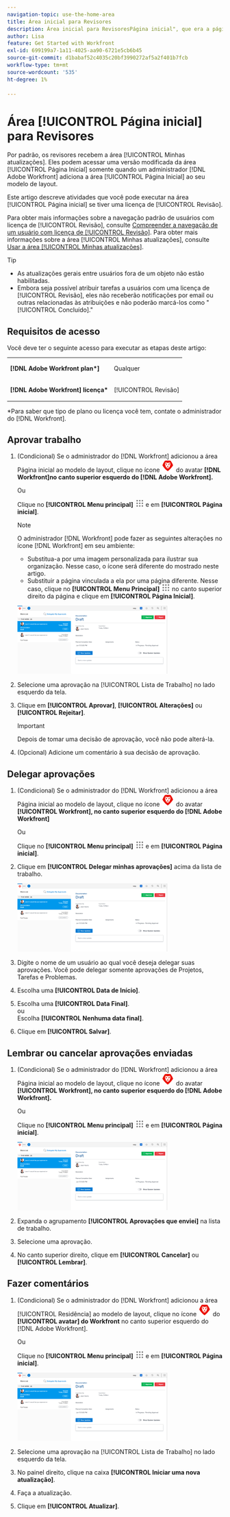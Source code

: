 ```yaml
---
navigation-topic: use-the-home-area
title: Área inicial para Revisores
description: Área inicial para RevisoresPágina inicial", que era a página padrão. Como agora eles criaram a área "Minhas atualizações", que é o novo padrão, não tenho certeza se isso faz muito sentido ainda manter. O artigo "Minhas atualizações" está vinculado a partir deste, logo no topo.)"
author: Lisa
feature: Get Started with Workfront
exl-id: 699199a7-1a11-4025-aa90-6721e5cb6b45
source-git-commit: d1babaf52c4035c20bf3990272af5a2f401b7fcb
workflow-type: tm+mt
source-wordcount: '535'
ht-degree: 1%

---
```


# Área [!UICONTROL Página inicial] para Revisores

<!--
<p data-mc-conditions="QuicksilverOrClassic.Draft mode">(NOTE: from Alina: not sure if we should still keep this one or not. In the past, Reviewers had a limited "Home" area which was their default page. Since now they created a "My Updates" area which is their new default, not sure if this makes much sense to still keep. The "My Updates" article is linked from this one, right at the top.)</p>
-->

Por padrão, os revisores recebem a área [!UICONTROL Minhas atualizações]. Eles podem acessar uma versão modificada da área [!UICONTROL Página Inicial] somente quando um administrador [!DNL Adobe Workfront] adiciona a área [!UICONTROL Página Inicial] ao seu modelo de layout.

Este artigo descreve atividades que você pode executar na área [!UICONTROL Página inicial] se tiver uma licença de [!UICONTROL Revisão].

Para obter mais informações sobre a navegação padrão de usuários com licença de [!UICONTROL Revisão], consulte [Compreender a navegação de um usuário com licença de [!UICONTROL Revisão]](../../../workfront-basics/navigate-workfront/workfront-navigation/reviewer-global-navigation-bar.md). Para obter mais informações sobre a área [!UICONTROL Minhas atualizações], consulte [Usar a área [!UICONTROL Minhas atualizações]](../../../workfront-basics/using-home/using-the-home-area/my-updates-area.md).

>[!TIP]
>
>* As atualizações gerais entre usuários fora de um objeto não estão habilitadas.
>* Embora seja possível atribuir tarefas a usuários com uma licença de [!UICONTROL Revisão], eles não receberão notificações por email ou outras relacionadas às atribuições e não poderão marcá-los como &quot;[!UICONTROL Concluído].&quot;
>



## Requisitos de acesso

Você deve ter o seguinte acesso para executar as etapas deste artigo:

<table style="table-layout:auto"> 
 <col> 
 </col> 
 <col> 
 </col> 
 <tbody> 
  <tr> 
   <td role="rowheader"><strong>[!DNL Adobe Workfront plan*]</strong></td> 
   <td> <p>Qualquer</p> </td> 
  </tr> 
  <tr> 
   <td role="rowheader"><strong>[!DNL Adobe Workfront] licença*</strong></td> 
   <td> <p>[!UICONTROL Revisão] </p> </td> 
  </tr> 
 </tbody> 
</table>

&#42;Para saber que tipo de plano ou licença você tem, contate o administrador do [!DNL Workfront].

## Aprovar trabalho

1. (Condicional) Se o administrador do [!DNL Workfront] adicionou a área Página inicial ao modelo de layout, clique no ícone ![](assets/home-icon-30x29.png) do avatar **[!DNL Workfront]no canto superior esquerdo do [!DNL Adobe Workfront].**

   Ou

   Clique no **[!UICONTROL Menu principal]** ![](assets/main-menu-icon.png) e em **[!UICONTROL Página inicial]**.

   >[!NOTE]
   >
   >O administrador [!DNL Workfront] pode fazer as seguintes alterações no ícone [!DNL Workfront] em seu ambiente:
   >
   >   
   >   
   >   * Substitua-a por uma imagem personalizada para ilustrar sua organização. Nesse caso, o ícone será diferente do mostrado neste artigo.
   >   * Substituir a página vinculada a ela por uma página diferente. Nesse caso, clique no **[!UICONTROL Menu Principal]** ![](assets/main-menu-icon.png) no canto superior direito da página e clique em **[!UICONTROL Página Inicial]**.


   ![](assets/home-for-reviewers-adobe-350x159.png)

1. Selecione uma aprovação na [!UICONTROL Lista de Trabalho] no lado esquerdo da tela.
1. Clique em **[!UICONTROL Aprovar]**, **[!UICONTROL Alterações]** ou **[!UICONTROL Rejeitar]**.

   >[!IMPORTANT]
   >
   >Depois de tomar uma decisão de aprovação, você não pode alterá-la.

1. (Opcional) Adicione um comentário à sua decisão de aprovação.

## Delegar aprovações

1. (Condicional) Se o administrador do [!DNL Workfront] adicionou a área Página inicial ao modelo de layout, clique no ícone ![](assets/home-icon-30x29.png) do avatar **[!UICONTROL Workfront], no canto superior esquerdo do [!DNL Adobe Workfront]**

   Ou

   Clique no **[!UICONTROL Menu principal]** ![](assets/main-menu-icon.png) e em **[!UICONTROL Página inicial]**.

1. Clique em **[!UICONTROL Delegar minhas aprovações]** acima da lista de trabalho.

   ![](assets/home-for-reviewers-adobe-350x159.png)

1. Digite o nome de um usuário ao qual você deseja delegar suas aprovações. Você pode delegar somente aprovações de Projetos, Tarefas e Problemas.
1. Escolha uma **[!UICONTROL Data de Início]**.
1. Escolha uma **[!UICONTROL Data Final]**.\
   ou\
   Escolha **[!UICONTROL Nenhuma data final]**.

1. Clique em **[!UICONTROL Salvar]**.

## Lembrar ou cancelar aprovações enviadas

1. (Condicional) Se o administrador do [!DNL Workfront] adicionou a área Página inicial ao modelo de layout, clique no ícone ![](assets/home-icon-30x29.png) do avatar **[!UICONTROL Workfront], no canto superior esquerdo do [!DNL Adobe Workfront].**

   Ou

   Clique no **[!UICONTROL Menu principal]** ![](assets/main-menu-icon.png) e em **[!UICONTROL Página inicial]**.

   ![](assets/home-for-reviewers-adobe-350x159.png)

1. Expanda o agrupamento **[!UICONTROL Aprovações que enviei]** na lista de trabalho.
1. Selecione uma aprovação.
1. No canto superior direito, clique em **[!UICONTROL Cancelar]** ou **[!UICONTROL Lembrar]**.

## Fazer comentários

1. (Condicional) Se o administrador do [!DNL Workfront] adicionou a área [!UICONTROL Residência] ao modelo de layout, clique no ícone ![](assets/home-icon-30x29.png) do **[!UICONTROL avatar] do Workfront** no canto superior esquerdo do [!DNL Adobe Workfront].

   Ou

   Clique no **[!UICONTROL Menu principal]** ![](assets/main-menu-icon.png) e em **[!UICONTROL Página inicial]**.

   ![](assets/home-for-reviewers-adobe-350x159.png)

1. Selecione uma aprovação na [!UICONTROL Lista de Trabalho] no lado esquerdo da tela.
1. No painel direito, clique na caixa **[!UICONTROL Iniciar uma nova atualização]**.
1. Faça a atualização.
1. Clique em **[!UICONTROL Atualizar]**.


